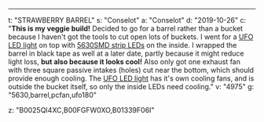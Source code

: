 ---
t: "STRAWBERRY BARREL"
s: "Conselot"
a: "Conselot"
d: "2019-10-26"
c: "<strong>This is my veggie build!</strong> Decided to go for a barrel rather than a bucket because I haven't got the tools to cut open lots of buckets. I went for a <a href='https://amzn.to/36NO5zr'>UFO LED light</a> on top with <a href='https://www.amazon.com/LEDMO-16-4Ft-300LEDs-Non-waterproof-brightness/dp/B01339F06I/ref=as_li_ss_tl?ie=UTF8&linkCode=ll1&tag=spacbuck-20&linkId=fd1286fa215eed0cc5b97f5689b28f46'>5630SMD strip LEDs</a> on the inside. I wrapped the barrel in black tape as well at a later date, partly because it might reduce light loss, <strong>but also because it looks cool!</strong> Also only got one exhaust fan with three square passive intakes (holes) cut near the bottom, which should provide enough cooling. The <a href='https://amzn.to/36NO5zr'>UFO LED light</a> has it's own cooling fans, and is outside the bucket itself, so only the inside LEDs need cooling."
v: "4975"
g: "5630,barrel,pcfan,ufo180"

z: "B0025QI4XC,B00FGFW0XO,B01339F06I"

